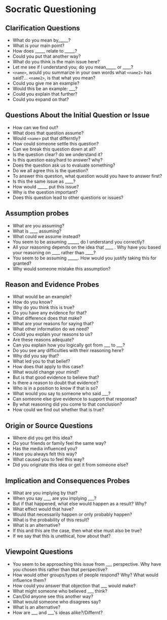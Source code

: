 # Socratic Questioning
## Clarification Questions
- What do you mean by_____? 
- What is your main point? 
- How does _____ relate to _____? 
- Could you put that another way? 
- What do you think is the main issue here? 
- Let me see if I understand you; do you mean_____ or ____? 
- `<name>`, would you summarize in your own words what `<name2>` has said?... `<name2>`, is that what you mean? 
- Could you give me an example? 
- Would this be an example: ___? 
- Could you explain that further? 
- Could you expand on that? 

## Questions About the Initial Question or Issue 
- How can we find out? 
- What does that question assume? 
- Would `<name>` put that differntly? 
- How could someone settle this question? 
- Can we break this question down at all? 
- Is the question clear? do we understand it? 
- Is this question easy/hard to answer? why? 
- Does the question ask us to evaluate something? 
- Do we all agree this is the question? 
- To answer this question, what question would you have to answer first? 
- Is this the same issue as ____? 
- How would _____ put this issue? 
- Why is the question important? 
- Does this question lead to other questions or issues? 

## Assumption probes
- What are you assuming? 
- What is ____ assuming? 
- What could we assume instead? 
- You seem to be assuming _____, do I understand you correctly? 
- All your reasoning depends on the idea that  ____ . Why have you based your reasoning on ____ rather than ____? 
- You seem to be assuming _____. How would you justify taking this for granted? 
- Why would someone mistake this assumption? 

## Reason and Evidence Probes
- What would be an example? 
- How do you know? 
- Why do you think this is true? 
- Do you have any evidence for that? 
- What difference does that make? 
- What are your reasons for saying that? 
- What other information do we need? 
- Could you explain your reasons to us? 
- Are these reasons adequate? 
- Can you explain how you logically got from ___ to ___? 
- Do you see any difficulties with their reasoning here? 
- Why did you say that? 
- What led you to that belief? 
- How does that apply to this case? 
- What would change your mind? 
- But is that good evidence to believe that? 
- Is there a reason to doubt that evidence? 
- Who is in a position to know if that is so? 
- What would you say to someone who said ___? 
- Can someone else give evidence to support that response? 
- By what reasoning did you come to that conclusion? 
- How could we find out whether that is true? 

## Origin or Source Questions
- Where did you get this idea? 
- Do your friends or family feel the same way? 
- Has the media influenced you? 
- Have you always felt this way? 
- What caused you to feel this way? 
- Did you originate this idea or get it from someone else? 

## Implication and Consequences Probes
- What are you implying by that? 
- When you say ___, are you implying ___? 
- But if that happened, what else would happen as a result? Why? 
- What effect would that have? 
- Would that necessarily happen or only probably happen? 
- What is the probability of this result? 
- What is an alternative? 
- If this and this are the case, then what else must also be true? 
- If we say that this is unethical, how about that? 

## Viewpoint Questions
- You seem to be approaching this issue from ___ perspective. Why have you chosen this rather than that perspective? 
- How would other groups/types of people respond? Why? What would influence them? 
- How could you answer that objection that ___ would make? 
- What might someone who believed ___ think? 
- Can/Did anyone see this another way? 
- What would someone who disagrees say? 
- What is an alternative? 
- How are ___ and ___'s ideas alike?/Differnt? 

 